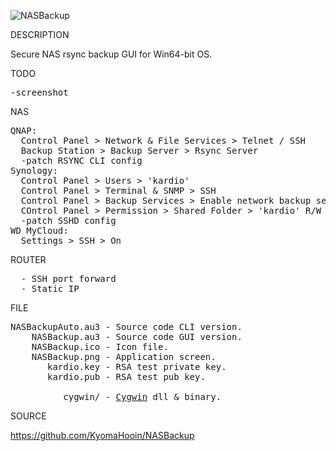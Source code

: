 
![NASBackup](https://github.com/KyomaHooin/NASBackup/raw/master/NASBackup.png "screenshot")

DESCRIPTION

Secure NAS rsync backup GUI for Win64-bit OS.

TODO

<pre>
-screenshot
</pre>

NAS

<pre>
QNAP:
  Control Panel > Network & File Services > Telnet / SSH
  Backup Station > Backup Server > Rsync Server
  -patch RSYNC CLI config
Synology:
  Control Panel > Users > 'kardio'
  Control Panel > Terminal & SNMP > SSH
  Control Panel > Backup Services > Enable network backup service / no speed limit
  COntrol Panel > Permission > Shared Folder > 'kardio' R/W
  -patch SSHD config
WD MyCloud:
  Settings > SSH > On
</pre>

ROUTER

<pre>
  - SSH port forward
  - Static IP
</pre>

FILE
<pre>
NASBackupAuto.au3 - Source code CLI version.
    NASBackup.au3 - Source code GUI version.
    NASBackup.ico - Icon file.
    NASBackup.png - Application screen.
       kardio.key - RSA test private key.
       kardio.pub - RSA test pub key.

          cygwin/ - <a href="https://cygwin.com">Cygwin</a> dll & binary.
</pre>
SOURCE

https://github.com/KyomaHooin/NASBackup

